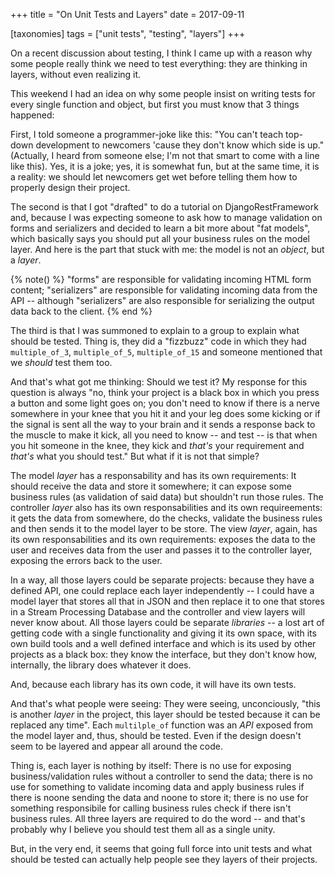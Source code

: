 +++
title = "On Unit Tests and Layers"
date = 2017-09-11

[taxonomies]
tags = ["unit tests", "testing", "layers"]
+++

On a recent discussion about testing, I think I came up with a
reason why some people really think we need to test everything: they
are thinking in layers, without even realizing it.

<!-- more -->

This weekend I had an idea on why some people insist on writing tests for
every single function and object, but first you must know that 3 things
happened:

First, I told someone a programmer-joke like this: "You can't teach top-down
development to newcomers 'cause they don't know which side is up." (Actually, I
heard from someone else; I'm not that smart to come with a line like this).
Yes, it is a joke; yes, it is somewhat fun, but at the same time, it is a
reality: we should let newcomers get wet before telling them how to properly
design their project.

The second is that I got "drafted" to do a tutorial on DjangoRestFramework and,
because I was expecting someone to ask how to manage validation on forms and
serializers and decided to learn a bit more about "fat models", which basically
says you should put all your business rules on the model layer. And here is the
part that stuck with me: the model is not an *object*, but a *layer*.

{% note() %}
"forms" are responsible for validating incoming HTML form content;
"serializers" are responsible for validating incoming data from the API --
although "serializers" are also responsible for serializing the output data
back to the client.
{% end %}

The third is that I was summoned to explain to a group to explain what should
be tested. Thing is, they did a "fizzbuzz" code in which they had
`multiple_of_3`, `multiple_of_5`, `multiple_of_15` and someone mentioned
that we *should* test them too.

And that's what got me thinking: Should we test it? My response for this
question is always "no, think your project is a black box in which you press a
button and some light goes on; you don't need to know if there is a nerve
somewhere in your knee that you hit it and your leg does some kicking or if
the signal is sent all the way to your brain and it sends a response back to
the muscle to make it kick, all you need to know -- and test -- is that when
you hit someone in the knee, they kick and *that's* your requirement and
*that's* what you should test." But what if it is not that simple?

The model *layer* has a responsability and has its own requirements: It should
receive the data and store it somewhere; it can expose some business rules (as
validation of said data) but shouldn't run those rules. The controller *layer*
also has its own responsabilities and its own requireements: it gets the data
from somewhere, do the checks, validate the business rules and then sends it
to the model layer to be store. The view *layer*, again, has its own
responsabilities and its own requirements: exposes the data to the user and
receives data from the user and passes it to the controller layer, exposing
the errors back to the user.

In a way, all those layers could be separate projects: because they have a
defined API, one could replace each layer independently -- I could have a
model layer that stores all that in JSON and then replace it to one that
stores in a Stream Processing Database and the controller and view layers will
never know about. All those layers could be separate *libraries* -- a lost art
of getting code with a single functionality and giving it its own space, with
its own build tools and a well defined interface and which is its used by other
projects as a black box: they know the interface, but they don't know how,
internally, the library does whatever it does.

And, because each library has its own code, it will have its own tests.

And that's what people were seeing: They were seeing, unconciously,  "this is
another *layer* in the project, this layer should be tested because it can be
replaced any time". Each `multilple_of` function was an *API* exposed from
the model layer and, thus, should be tested. Even if the design doesn't seem
to be layered and appear all around the code.

Thing is, each layer is nothing by itself: There is no use for exposing
business/validation rules without a controller to send the data; there is no
use for something to validate incoming data and apply business rules if there
is noone sending the data and noone to store it; there is no use for something
responsibile for calling business rules check if there isn't business rules.
All three layers are required to do the word -- and that's probably why I
believe you should test them all as a single unity.

But, in the very end, it seems that going full force into unit tests and what
should be tested can actually help people see they layers of their projects.
